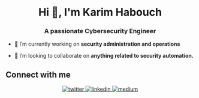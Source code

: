 <h1 align="center">Hi 👋, I'm Karim Habouch</h1>
<h3 align="center">A passionate Cybersecurity Engineer</h3>

- 🔭 I’m currently working on **security administration and operations**

- 👯 I’m looking to collaborate on **anything related to security automation.**


## Connect with me  
<div align="center">
<a href="https://twitter.com/KarimHabush" target="_blank">
<img src=https://img.shields.io/badge/twitter-%2300acee.svg?&style=for-the-badge&logo=twitter&logoColor=white alt=twitter style="margin-bottom: 5px;" />
</a>
<a href="https://linkedin.com/in/karim-habouch" target="_blank">
<img src=https://img.shields.io/badge/linkedin-%231E77B5.svg?&style=for-the-badge&logo=linkedin&logoColor=white alt=linkedin style="margin-bottom: 5px;" />
</a>
<a href="https://medium.com/@karimhabush" target="_blank">
<img src=https://img.shields.io/badge/medium-%23292929.svg?&style=for-the-badge&logo=medium&logoColor=white alt=medium style="margin-bottom: 5px;" />
</a>  
</div>  
  
<br/>  
